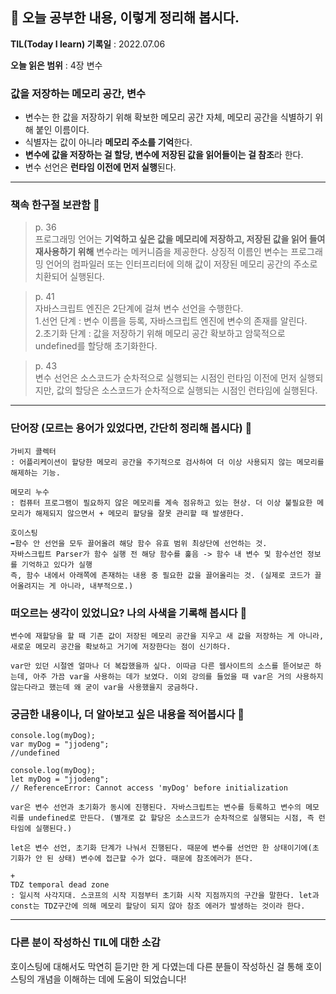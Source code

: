 ## 📕 오늘 공부한 내용, 이렇게 정리해 봅시다.

**TIL(Today I learn) 기록일** : 2022.07.06

**오늘 읽은 범위** : 4장 변수

### 값을 저장하는 메모리 공간, 변수

- 변수는 한 값을 저장하기 위해 확보한 메모리 공간 자체, 메모리 공간을 식별하기 위해 붙인 이름이다.
- 식별자는 값이 아니라 **메모리 주소를 기억**한다.
- **변수에 값을 저장하는 걸 할당, 변수에 저장된 값을 읽어들이는 걸 참조**라 한다.
- 변수 선언은 **런타임 이전에 먼저 실행**된다.

---

### 책속 한구절 보관함 📖

> p. 36 <br>
> 프로그래밍 언어는 **기억하고 싶은 값을 메모리에 저장하고, 저장된 값을 읽어 들여 재사용하기 위해** 변수라는 메커니즘을 제공한다.
> 상징적 이름인 변수는 프로그래밍 언어의 컴파일러 또는 인터프리터에 의해 값이 저장된 메모리 공간의 주소로 치환되어 실행된다.

> p. 41 <br>
> 자바스크립트 엔진은 2단계에 걸쳐 변수 선언을 수행한다. <br> 1.선언 단계 : 변수 이름을 등록, 자바스크립트 엔진에 변수의 존재를 알린다. <br> 2.초기화 단계 : 값을 저장하기 위해 메모리 공간 확보하고 암묵적으로 undefined를 할당해 초기화한다.

> p. 43 <br>
> 변수 선언은 소스코드가 순차적으로 실행되는 시점인 런타임 이전에 먼저 실행되지만, 값의 할당은 소스코드가 순차적으로 실행되는 시점인 런타임에 실행된다.

---

### 단어장 (모르는 용어가 있었다면, 간단히 정리해 봅시다) 🔖

```
가비지 콜렉터
: 어플리케이션이 할당한 메모리 공간을 주기적으로 검사하여 더 이상 사용되지 않는 메모리를 해제하는 기능.

메모리 누수
: 컴퓨터 프로그램이 필요하지 않은 메모리를 계속 점유하고 있는 현상. 더 이상 불필요한 메모리가 해제되지 않으면서 + 메모리 할당을 잘못 관리할 때 발생한다.

호이스팅
➡️함수 안 선언을 모두 끌어올려 해당 함수 유효 범위 최상단에 선언하는 것.
자바스크립트 Parser가 함수 실행 전 해당 함수를 훑음 -> 함수 내 변수 및 함수선언 정보를 기억하고 있다가 실행
즉, 함수 내에서 아래쪽에 존재하는 내용 중 필요한 값을 끌어올리는 것. (실제로 코드가 끌어올려지는 게 아니라, 내부적으로.)
```

### 떠오르는 생각이 있었니요? 나의 사색을 기록해 봅시다 💭

```
변수에 재할당을 할 때 기존 값이 저장된 메모리 공간을 지우고 새 값을 저장하는 게 아니라, 새로운 메모리 공간을 확보하고 거기에 저장한다는 점이 신기하다.

var만 있던 시절엔 얼마나 더 복잡했을까 싶다. 이따금 다른 웹사이트의 소스를 뜯어보곤 하는데, 아주 가끔 var을 사용하는 데가 보였다. 이외 강의를 들었을 때 var은 거의 사용하지 않는다라고 했는데 왜 굳이 var을 사용했을지 궁금하다.
```

### 궁금한 내용이나, 더 알아보고 싶은 내용을 적어봅시다 🤔

```
console.log(myDog);
var myDog = "jjodeng";
//undefined

console.log(myDog);
let myDog = "jjodeng";
// ReferenceError: Cannot access 'myDog' before initialization

var은 변수 선언과 초기화가 동시에 진행된다. 자바스크립트는 변수를 등록하고 변수의 메모리를 undefined로 만든다. (별개로 값 할당은 소스코드가 순차적으로 실행되는 시점, 즉 런타임에 실행된다.)

let은 변수 선언, 초기화 단계가 나눠서 진행된다. 때문에 변수를 선언만 한 상태이기에(초기화가 안 된 상태) 변수에 접근할 수가 없다. 때문에 참조에러가 뜬다.

+
TDZ temporal dead zone
: 일시적 사각지대. 스코프의 시작 지점부터 초기화 시작 지점까지의 구간을 말한다. let과 const는 TDZ구간에 의해 메모리 할당이 되지 않아 참조 에러가 발생하는 것이라 한다.
```

---

### 다른 분이 작성하신 TIL에 대한 소감

호이스팅에 대해서도 막연히 듣기만 한 게 다였는데 다른 분들이 작성하신 걸 통해 호이스팅의 개념을 이해하는 데에 도움이 되었습니다!
